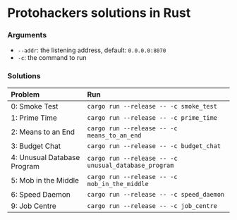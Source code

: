 # Protohackers solutions in Rust

### Arguments
- `--addr`: the listening address, default: `0.0.0.0:8070`
- `-c`: the command to run

### Solutions

| Problem                     | Run                                                  |
|:----------------------------|:-----------------------------------------------------|
| 0: Smoke Test               | `cargo run --release -- -c smoke_test`               |
| 1: Prime Time               | `cargo run --release -- -c prime_time`               |
| 2: Means to an End          | `cargo run --release -- -c means_to_an_end`          |
| 3: Budget Chat              | `cargo run --release -- -c budget_chat`              |
| 4: Unusual Database Program | `cargo run --release -- -c unusual_database_program` |
| 5: Mob in the Middle        | `cargo run --release -- -c mob_in_the_middle`        |
| 6: Speed Daemon             | `cargo run --release -- -c speed_daemon`             |
| 9: Job Centre               | `cargo run --release -- -c job_centre`               |